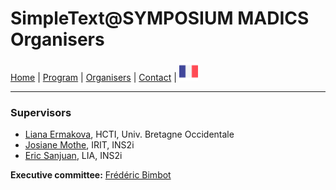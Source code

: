 
# SimpleText@SYMPOSIUM MADICS Organisers


[Home](./) | [Program](./program) | [Organisers](./organisers) | [Contact](./contact) | [<img src="../FR.png" width="30">](../fr/organisation)

---

### Supervisors
* [Liana Ermakova](mailto:liana.ermakova@univ-brest.fr), HCTI, Univ. Bretagne Occidentale
* [Josiane Mothe](mailto:josiane.mothe@irit.fr), IRIT, INS2i
* [Eric Sanjuan](mailto:eric.sanjuan@univ-avignon.fr), LIA, INS2i  

**Executive committee:** [Frédéric Bimbot](mailto:bimbot@irisa.fr)
